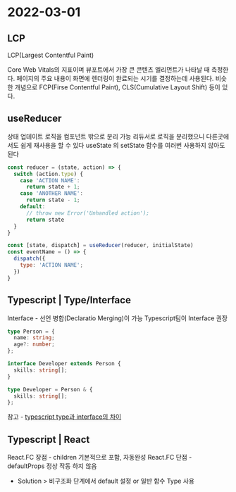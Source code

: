 # 2022-03-01

## LCP

LCP(Largest Contentful Paint)

Core Web Vitals의 지표이며 뷰포트에서 가장 큰 콘텐츠 엘리먼트가 나타날 때 측정한다. 페이지의 주요 내용이 화면에 렌더링이 완료되는 시기를 결정하는데 사용된다. 비슷한 개념으로 FCP(Firse Contentful Paint), CLS(Cumulative Layout Shift) 등이 있다.

## useReducer

상태 업데이트 로직을 컴포넌트 밖으로 분리 가능
리듀서로 로직을 분리했으니 다른곳에서도 쉽게 재사용을 할 수 있다
useState 의 setState 함수를 여러번 사용하지 않아도 된다

```js
const reducer = (state, action) => {
  switch (action.type) {
    case 'ACTION NAME':
      return state + 1;
    case 'ANOTHER NAME':
      return state - 1;
    default:
      // throw new Error('Unhandled action');
      return state
  }
}

const [state, dispatch] = useReducer(reducer, initialState)
const eventName = () => {
  dispatch({
    type: 'ACTION NAME';
  })
}
```

## Typescript | Type/Interface

Interface - 선언 병합(Declaratio Merging)이 가능
Typescript팀이 Interface 권장

```ts
type Person = {
  name: string;
  age?: number;
};

interface Developer extends Person {
  skills: string[];
}

type Developer = Person & {
  skills: string[];
};
```

참고 - [typescript type과 interface의 차이](https://bny9164.tistory.com/m/48)

## Typescript | React

React.FC 장점 - children 기본적으로 포함, 자동완성
React.FC 단점 - defaultProps 정상 작동 하지 않음

- Solution > 비구조화 단계에서 default 설정 or 일반 함수 Type 사용
